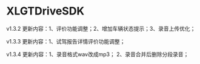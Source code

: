 # XLGTDriveSDK

v1.3.2
更新内容：1、评价功能调整；2、增加车辆状态提示；3、录音上传优化；

v1.3.3
更新内容：1、试驾报告详情评价功能调整；

v1.3.4
更新内容：1、录音格式wav改成mp3； 2、录音合并后删除分段录音；